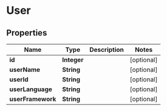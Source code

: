 # User

## Properties
Name | Type | Description | Notes
------------ | ------------- | ------------- | -------------
**id** | **Integer** |  |  [optional]
**userName** | **String** |  |  [optional]
**userId** | **String** |  |  [optional]
**userLanguage** | **String** |  |  [optional]
**userFramework** | **String** |  |  [optional]
